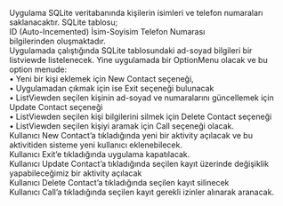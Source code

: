 
Uygulama SQLite veritabanında kişilerin isimleri ve telefon numaraları saklanacaktır. SQLite tablosu;  
ID (Auto-Incemented)	İsim-Soyisim	Telefon Numarası  
bilgilerinden oluşmaktadır.  
Uygulamada çalıştığında SQLite tablosundaki ad-soyad bilgileri bir listviewde listelenecek. Yine uygulamada bir OptionMenu olacak ve bu   option menude:  
•	Yeni bir kişi eklemek için New Contact seçeneği,  
•	Uygulamadan çıkmak için ise Exit seçeneği bulunacak		  
•	ListViewden seçilen kişinin ad-soyad ve numaralarını güncellemek için Update Contact seçeneği  
•	ListViewden seçilen kişi bilgilerini silmek için Delete Contact seçeneği  
•	ListViewden seçilen kişiyi aramak için Call seçeneği olacak.  
Kullanıcı New Contact’a tıkladığında yeni bir aktivity açılacak ve bu aktivitiden sisteme yeni kullanıcı eklenebilecek.  
Kullanıcı Exit’e tıkladığında uygulama kapatılacak.  
Kullanıcı Update Contact’a tıkladığında seçilen kayıt üzerinde değişiklik yapabileceğimiz bir aktivity açılacak  
Kullanıcı Delete Contact’a tıkladığında seçilen kayıt silinecek  
Kullanıcı Call’a tıkladığında seçilen kayıt gerekli izinler alınarak aranacak.  

 	 	
